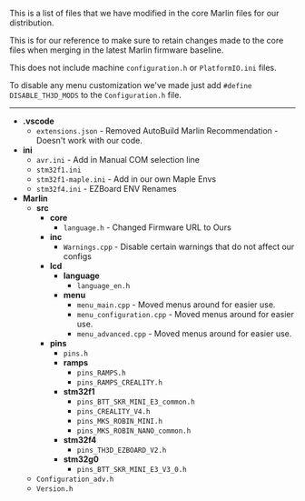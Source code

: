 This is a list of files that we have modified in the core Marlin files for our distribution.

This is for our reference to make sure to retain changes made to the core files when merging in the latest Marlin firmware baseline.

This does not include machine `configuration.h` or `PlatformIO.ini` files.

To disable any menu customization we've made just add `#define DISABLE_TH3D_MODS` to the `Configuration.h` file.

----------

- **.vscode**
	- `extensions.json` - Removed AutoBuild Marlin Recommendation - Doesn't work with our code.
- **ini**
	- `avr.ini` - Add in Manual COM selection line
	- `stm32f1.ini`
	- `stm32f1-maple.ini` - Add in our own Maple Envs
	- `stm32f4.ini` - EZBoard ENV Renames
- **Marlin**
	- **src**
		- **core**
			- `language.h` - Changed Firmware URL to Ours
		- **inc**
			- `Warnings.cpp` - Disable certain warnings that do not affect our configs
		- **lcd**
			- **language**
				- `language_en.h`
			- **menu**
				- `menu_main.cpp` - Moved menus around for easier use.
				- `menu_configuration.cpp` - Moved menus around for easier use.
				- `menu_advanced.cpp` - Moved menus around for easier use.
		- **pins**
			- `pins.h`
			- **ramps**
				- `pins_RAMPS.h`
				- `pins_RAMPS_CREALITY.h`
			- **stm32f1**
				- `pins_BTT_SKR_MINI_E3_common.h`
				- `pins_CREALITY_V4.h`
				- `pins_MKS_ROBIN_MINI.h`
				- `pins_MKS_ROBIN_NANO_common.h`
			- **stm32f4**
				- `pins_TH3D_EZBOARD_V2.h`
			- **stm32g0**
				- `pins_BTT_SKR_MINI_E3_V3_0.h`
	- `Configuration_adv.h`
	- `Version.h`